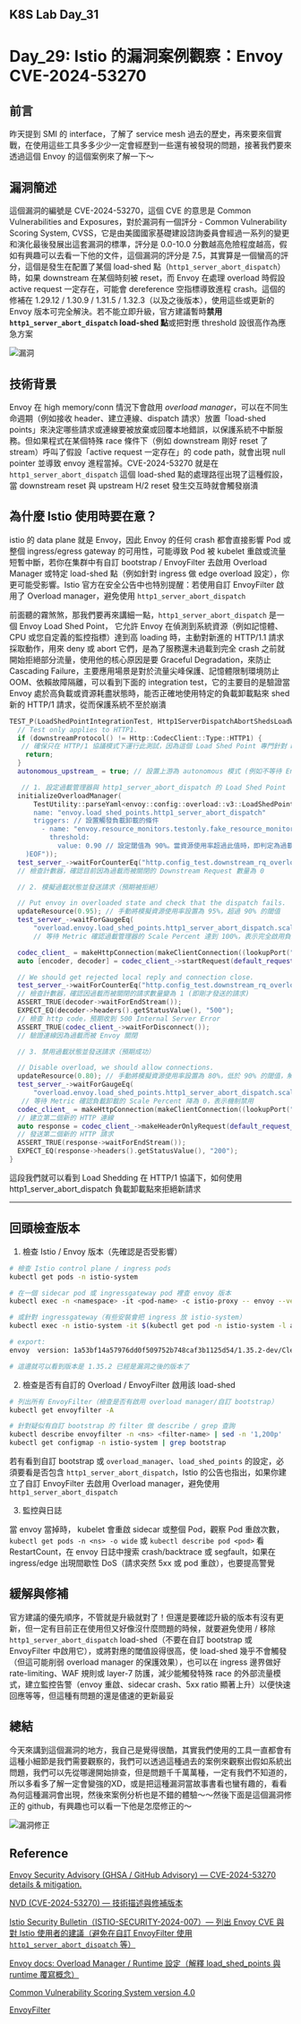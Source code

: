 ## K8S Lab Day_31

# Day_29: Istio 的漏洞案例觀察：Envoy CVE-2024-53270

## 前言

昨天提到 SMI 的 interface，了解了 service mesh 過去的歷史，再來要來個實戰，在使用這些工具多多少少一定會經歷到一些還有被發現的問題，接著我們要來透過這個 Envoy 的這個案例來了解一下～

## 漏洞簡述

這個漏洞的編號是 CVE-2024-53270，這個 CVE 的意思是 Common Vulnerabilities and Exposures，對於漏洞有一個評分 - Common Vulnerability Scoring System, CVSS，它是由美國國家基礎建設諮詢委員會經過一系列的變更和演化最後發展出這套漏洞的標準，評分是 0.0-10.0 分數越高危險程度越高，假如有興趣可以去看一下他的文件，這個漏洞的評分是 7.5，其實算是一個蠻高的評分，這個是發生在配置了某個 load-shed 點（`http1_server_abort_dispatch`）時，如果 downstream 在某個時刻被 reset，而 Envoy 在處理 overload 時假設 active request 一定存在，可能會 dereference 空指標導致進程 crash。這個的修補在 1.29.12 / 1.30.9 / 1.31.5 / 1.32.3（以及之後版本），使用這些或更新的 Envoy 版本可完全解決。若不能立即升級，官方建議暫時**禁用 `http1_server_abort_dispatch` load-shed 點**或把對應 threshold 設很高作為應急方案

![漏洞](https://github.com/user-attachments/assets/9cd690a1-cb94-45df-a711-d95be05a4708)

## 技術背景

Envoy 在 high memory/conn 情況下會啟用 _overload manager_，可以在不同生命週期（例如接收 header、建立連線、dispatch 請求）放置「load-shed points」來決定哪些請求或連線要被放棄或回覆本地錯誤，以保護系統不中斷服務。但如果程式在某個特殊 race 條件下（例如 downstream 剛好 reset 了 stream）呼叫了假設「active request 一定存在」的 code path，就會出現 null pointer 並導致 envoy 進程當掉。CVE-2024-53270 就是在 `http1_server_abort_dispatch` 這個 load-shed 點的處理路徑出現了這種假設，當 downstream reset 與 upstream H/2 reset 發生交互時就會觸發崩潰

## 為什麼 Istio 使用時要在意？

istio 的 data plane 就是 Envoy，因此 Envoy 的任何 crash 都會直接影響 Pod 或整個 ingress/egress gateway 的可用性，可能導致 Pod 被 kubelet 重啟或流量短暫中斷，若你在集群中有自訂 bootstrap / EnvoyFilter 去啟用 Overload Manager 或特定 load-shed 點（例如針對 ingress 做 edge overload 設定），你更可能受影響。Istio 官方在安全公告中也特別提醒：若使用自訂 EnvoyFilter 啟用了 Overload manager，避免使用 `http1_server_abort_dispatch`

前面聽的霧煞煞，那我們要再來講細一點，`http1_server_abort_dispatch` 是一個 Envoy Load Shed Point， 它允許 Envoy 在偵測到系統資源（例如記憶體、CPU 或您自定義的監控指標）達到高 loading 時，主動對新進的 HTTP/1.1 請求採取動作，用來 deny 或 abort 它們，是為了服務還未過載到完全 crash 之前就開始拒絕部分流量，使用他的核心原因是要 Graceful Degradation，來防止 Cascading Failure，主要應用場景是對於流量尖峰保護、記憶體限制環境防止 OOM、依賴故障隔離，可以看到下面的 integration test，它的主要目的是驗證當 Envoy 處於高負載或資源耗盡狀態時，能否正確地使用特定的負載卸載點來 shed 新的 HTTP/1 請求，從而保護系統不至於崩潰

```c++
TEST_P(LoadShedPointIntegrationTest, Http1ServerDispatchAbortShedsLoadWhenNewRequest) {
  // Test only applies to HTTP1.
  if (downstreamProtocol() != Http::CodecClient::Type::HTTP1) {
   // 確保只在 HTTP/1 協議模式下運行此測試，因為這個 Load Shed Point 專門針對 HTTP/1 處理
    return;
  }
  autonomous_upstream_ = true; // 設置上游為 autonomous 模式 (例如不等待 Envoy 主動發送數據)

   // 1. 設定過載管理器與 http1_server_abort_dispatch 的 Load Shed Point
  initializeOverloadManager(
      TestUtility::parseYaml<envoy::config::overload::v3::LoadShedPoint>(R"EOF(
      name: "envoy.load_shed_points.http1_server_abort_dispatch"
      triggers: // 設置觸發負載卸載的條件
        - name: "envoy.resource_monitors.testonly.fake_resource_monitor" // 使用一個模擬的資源監控器
          threshold:
            value: 0.90 // 設定閾值為 90%。當資源使用率超過此值時，即判定為過載
    )EOF"));
  test_server_->waitForCounterEq("http.config_test.downstream_rq_overload_close", 0);
  // 檢查計數器，確認目前因為過載而被關閉的 Downstream Request 數量為 0

  // 2. 模擬過載狀態並發送請求（預期被拒絕）

  // Put envoy in overloaded state and check that the dispatch fails.
  updateResource(0.95); // 手動將模擬資源使用率設置為 95%，超過 90% 的閾值
  test_server_->waitForGaugeEq(
      "overload.envoy.load_shed_points.http1_server_abort_dispatch.scale_percent", 100);
      // 等待 Metric 確認過載管理器的 Scale Percent 達到 100%，表示完全啟用負載卸載

  codec_client_ = makeHttpConnection(makeClientConnection((lookupPort("http"))));
  auto [encoder, decoder] = codec_client_->startRequest(default_request_headers_);

  // We should get rejected local reply and connection close.
  test_server_->waitForCounterEq("http.config_test.downstream_rq_overload_close", 1);
  // 檢查計數器，確認因過載而被關閉的請求數量變為 1 (即剛才發送的請求)
  ASSERT_TRUE(decoder->waitForEndStream());
  EXPECT_EQ(decoder->headers().getStatusValue(), "500");
  // 檢查 http code，預期收到 500 Internal Server Error
  ASSERT_TRUE(codec_client_->waitForDisconnect());
  // 驗證連線因為過載而被 Envoy 關閉

  // 3. 禁用過載狀態並發送請求（預期成功）

  // Disable overload, we should allow connections.
  updateResource(0.80); // 手動將模擬資源使用率設置為 80%，低於 90% 的閾值，解除過載狀態
  test_server_->waitForGaugeEq(
      "overload.envoy.load_shed_points.http1_server_abort_dispatch.scale_percent", 0);
   // 等待 Metric 確認負載卸載的 Scale Percent 降為 0，表示機制禁用
  codec_client_ = makeHttpConnection(makeClientConnection((lookupPort("http"))));
  // 建立第二個新的 HTTP 連線
  auto response = codec_client_->makeHeaderOnlyRequest(default_request_headers_);
  // 發送第二個新的 HTTP 請求
  ASSERT_TRUE(response->waitForEndStream());
  EXPECT_EQ(response->headers().getStatusValue(), "200");
}
```

這段我們就可以看到 Load Shedding 在 HTTP/1 協議下，如何使用 http1_server_abort_dispatch 負載卸載點來拒絕新請求

---

## 回頭檢查版本

1. 檢查 Istio / Envoy 版本（先確認是否受影響）

```bash
# 檢查 Istio control plane / ingress pods
kubectl get pods -n istio-system

# 在一個 sidecar pod 或 ingressgateway pod 裡查 envoy 版本
kubectl exec -n <namespace> -it <pod-name> -c istio-proxy -- envoy --version

# 或針對 ingressgateway（有些安裝會把 ingress 放 istio-system）
kubectl exec -n istio-system -it $(kubectl get pod -n istio-system -l app=istio-ingressgateway -o jsonpath='{.items[0].metadata.name}') -c istio-proxy -- envoy --version

# export:
envoy  version: 1a53bf14a57976dd0f509752b748caf3b1125d54/1.35.2-dev/Clean/RELEASE/BoringSSL

# 這邊就可以看到版本是 1.35.2 已經是漏洞之後的版本了
```

2. 檢查是否有自訂的 Overload / EnvoyFilter 啟用該 load-shed

```bash
# 列出所有 EnvoyFilter（檢查是否有啟用 overload manager/自訂 bootstrap）
kubectl get envoyfilter -A

# 針對疑似有自訂 bootstrap 的 filter 做 describe / grep 查詢
kubectl describe envoyfilter -n <ns> <filter-name> | sed -n '1,200p'
kubectl get configmap -n istio-system | grep bootstrap
```

若有看到自訂 bootstrap 或 `overload_manager`、`load_shed_points` 的設定，必須要看是否包含 `http1_server_abort_dispatch`，Istio 的公告也指出，如果你建立了自訂 EnvoyFilter 去啟用 Overload manager，避免使用 `http1_server_abort_dispatch`

3. 監控與日誌

當 envoy 當掉時， kubelet 會重啟 sidecar 或整個 Pod，觀察 Pod 重啟次數，`kubectl get pods -n <ns> -o wide` 或 `kubectl describe pod <pod>` 看 RestartCount，在 envoy 日誌中搜索 crash/backtrace 或 segfault，如果在 ingress/edge 出現間歇性 DoS（請求突然 5xx 或 pod 重啟），也要提高警覺

## 緩解與修補

官方建議的優先順序，不管就是升級就對了！但還是要確認升級的版本有沒有更新，但一定有目前正在使用但又好像沒什麼問題的時候，就要避免使用 / 移除 `http1_server_abort_dispatch` load-shed（不要在自訂 bootstrap 或 EnvoyFilter 中啟用它），或將對應的閾值設得很高，使 load-shed 幾乎不會觸發（但這可能削弱 overload manager 的保護效果），也可以在 ingress 邊界做好 rate-limiting、WAF 規則或 layer-7 防護，減少能觸發特殊 race 的外部流量模式，建立監控告警（envoy 重啟、sidecar crash、5xx ratio 顯著上升）以便快速回應等等，但這種有問題的還是儘速的更新最妥

## 總結

今天來講到這個漏洞的地方，我自己是覺得很酷，其實我們使用的工具一直都會有這種小細節是我們需要觀察的，我們可以透過這種過去的案例來觀察出假如系統出問題，我們可以先從哪邊開始排查，但是問題千千萬萬種，一定有我們不知道的，所以多看多了解一定會變強的XD，或是把這種漏洞當故事書看也蠻有趣的，看看為何這種漏洞會出現，然後來案例分析也是不錯的體驗～～然後下面是這個漏洞修正的 github，有興趣也可以看一下他是怎麼修正的～

![漏洞修正](https://github.com/user-attachments/assets/ea207e8d-9c9c-4884-b525-2d3c396dbbbc "漏洞修正 github")

## Reference

[Envoy Security Advisory (GHSA / GitHub Advisory) — CVE-2024-53270 details & mitigation.](https://github.com/envoyproxy/envoy/security/advisories/GHSA-q9qv-8j52-77p3?utm_source=chatgpt.com)

[NVD (CVE-2024-53270) — 技術描述與修補版本](https://nvd.nist.gov/vuln/detail/CVE-2024-53270?utm_source=chatgpt.com)

[Istio Security Bulletin（ISTIO-SECURITY-2024-007）— 列出 Envoy CVE 與對 Istio 使用者的建議（避免在自訂 EnvoyFilter 使用 `http1_server_abort_dispatch` 等）](https://istio.io/latest/news/security/istio-security-2024-007/?utm_source=chatgpt.com)

[Envoy docs: Overload Manager / Runtime 設定（解釋 load_shed_points 與 runtime 覆寫概念）](https://www.envoyproxy.io/docs/envoy/latest/configuration/operations/overload_manager/overload_manager?utm_source=chatgpt.com)

[Common Vulnerability Scoring System version 4.0](https://www.first.org/cvss/specification-document)

[EnvoyFilter](https://jimmysong.io/book/envoy-made-simple/service-mesh/envoy-filter/)
